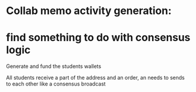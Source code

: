 # Collab memo activity generation:

# find something to do with consensus logic

Generate and fund the students wallets

All students receive a part of the address and an order, an needs to sends to each other like a consensus broadcast
